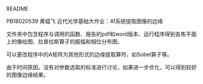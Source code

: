 README

PB18020539 黄韫飞 近代光学基础大作业：4f系统提取图像的边缘

文件夹中包含程序与调用的函数、报告的pdf和word版本、运行程序得到各焦平面上的像绘图、拉普拉斯算子的振幅和相位分布图。

可以更改程序中的A矩阵为其他形式的边缘提取算符，如Sobel算子等。

由于时间原因，没有对参数选取的标准进行讨论，如果进一步优化，可以得到较好的图像边缘结果。
